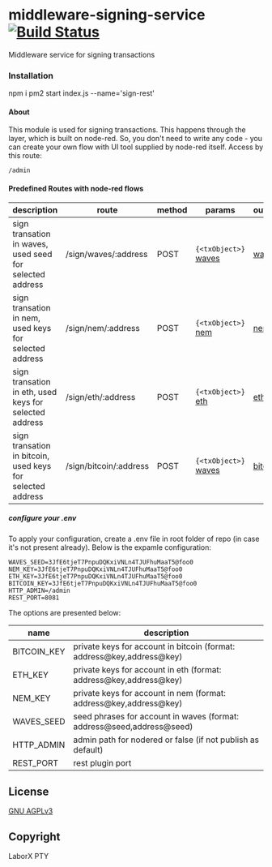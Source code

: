 # middleware-signing-service [![Build Status](https://travis-ci.org/ChronoBank/middleware-signing-service.svg?branch=master)](https://travis-ci.org/ChronoBank/middleware-signing-service)

Middleware service for signing transactions 

### Installation

npm i
pm2 start index.js --name='sign-rest'

#### About
This module is used for signing transactions. This happens through the layer, which is built on node-red.
So, you don't need to write any code - you can create your own flow with UI tool supplied by node-red itself. Access by this route:
```
/admin
````


#### Predefined Routes with node-red flows

| description | route | method | params | output | 
| --------- | ---- | - | ---- | --- | 
| sign transation in waves, used seed for selected address | /sign/waves/:address | POST | ```{<txObject>}``` [waves](examples/input_waves.md)  | [waves](examples/output_waves.md)
| sign transation in nem, used keys for selected address | /sign/nem/:address | POST | ```{<txObject>}``` [nem](examples/input_nem.md)  | [nem](examples/output_nem.md)
| sign transation in eth, used keys for selected address | /sign/eth/:address | POST | ```{<txObject>}``` [eth](examples/input_eth.md)  | [eth](examples/output_eth.md)
| sign transation in bitcoin, used keys for selected address | /sign/bitcoin/:address | POST | ```{<txObject>}``` [waves](examples/input_bitcoin.md)  | [bitcoin](examples/output_bitcoin.md)


##### сonfigure your .env

To apply your configuration, create a .env file in root folder of repo (in case it's not present already).
Below is the expamle configuration:

```
WAVES_SEED=3JfE6tjeT7PnpuDQKxiVNLn4TJUFhuMaaT5@foo0
NEM_KEY=3JfE6tjeT7PnpuDQKxiVNLn4TJUFhuMaaT5@foo0
ETH_KEY=3JfE6tjeT7PnpuDQKxiVNLn4TJUFhuMaaT5@foo0
BITCOIN_KEY=3JfE6tjeT7PnpuDQKxiVNLn4TJUFhuMaaT5@foo0
HTTP_ADMIN=/admin
REST_PORT=8081

```

The options are presented below:

| name | description|
| ------ | ------ |
| BITCOIN_KEY | private keys for account in bitcoin (format: address@key,address@key)
| ETH_KEY | private keys for account in eth (format: address@key,address@key)
| NEM_KEY | private keys for account in nem (format: address@key,address@key)
| WAVES_SEED | seed phrases for account in waves (format: address@seed,address@seed)
| HTTP_ADMIN | admin path for nodered or false (if not publish as default)
| REST_PORT   | rest plugin port


License
----
 [GNU AGPLv3](LICENSE)


Copyright
----
LaborX PTY
